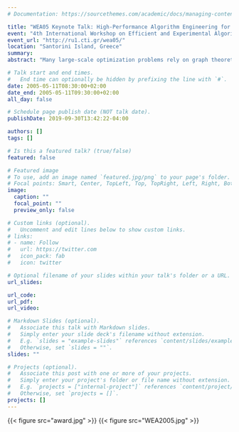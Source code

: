 ```yaml
---
# Documentation: https://sourcethemes.com/academic/docs/managing-content/

title: "WEA05 Keynote Talk: High-Performance Algorithm Engineering for Large-Scale Graph Problems and Computational Biology"
event: "4th International Workshop on Efficient and Experimental Algorithms"
event_url: "http://ru1.cti.gr/wea05/"
location: "Santorini Island, Greece"
summary:
abstract: "Many large-scale optimization problems rely on graph theoretic solutions; yet high-performance computing has traditionally focused on regular applications with high degrees of locality. We describe our novel methodology for designing and implementing irregular parallel algorithms that attain significant performance on high-end computer systems. Our results for several fundamental graph theory problems are the first ever to achieve parallel speedups. Specifically, we have demonstrated for the first time that significant parallel speedups are attainable for arbitrary instances of a variety of graph problems and are developing a library of fundamental routines for discrete optimization (especially in computational biology) on shared-memory systems. Phylogenies derived from gene order data may prove crucial in answering some fundamental questions in biomolecular evolution. High-performance algorithm engineering offers a battery of tools that can reduce, sometimes spectacularly, the running time of existing approaches. We discuss one such such application, GRAPPA, that demonstrated over a billion-fold speedup in running time (on a variety of real and simulated datasets), by combining low-level algorithmic improvements, cache-aware programming, careful performance tuning, and massive parallelism. We show how these techniques are directly applicable to a large variety of problems in computational biology."

# Talk start and end times.
#   End time can optionally be hidden by prefixing the line with `#`.
date: 2005-05-11T08:30:00+02:00
date_end: 2005-05-11T09:30:00+02:00
all_day: false

# Schedule page publish date (NOT talk date).
publishDate: 2019-09-30T13:42:22-04:00

authors: []
tags: []

# Is this a featured talk? (true/false)
featured: false

# Featured image
# To use, add an image named `featured.jpg/png` to your page's folder. 
# Focal points: Smart, Center, TopLeft, Top, TopRight, Left, Right, BottomLeft, Bottom, BottomRight.
image:
  caption: ""
  focal_point: ""
  preview_only: false

# Custom links (optional).
#   Uncomment and edit lines below to show custom links.
# links:
# - name: Follow
#   url: https://twitter.com
#   icon_pack: fab
#   icon: twitter

# Optional filename of your slides within your talk's folder or a URL.
url_slides:

url_code:
url_pdf:
url_video:

# Markdown Slides (optional).
#   Associate this talk with Markdown slides.
#   Simply enter your slide deck's filename without extension.
#   E.g. `slides = "example-slides"` references `content/slides/example-slides.md`.
#   Otherwise, set `slides = ""`.
slides: ""

# Projects (optional).
#   Associate this post with one or more of your projects.
#   Simply enter your project's folder or file name without extension.
#   E.g. `projects = ["internal-project"]` references `content/project/deep-learning/index.md`.
#   Otherwise, set `projects = []`.
projects: []
---
```


{{< figure src="award.jpg" >}}
{{< figure src="WEA2005.jpg" >}}
